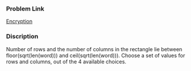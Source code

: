 ### Problem Link
[Encryption](https://www.hackerrank.com/challenges/encryption/problem?h_r=internal-search)

### Discription
Number of rows and the number of columns in the rectangle lie between floor(sqrt(len(word))) and ceil(sqrt(len(word))).
Choose a set of values for rows and columns, out of the 4 available choices.
